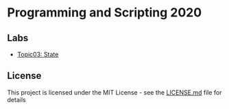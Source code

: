 # Programming and Scripting 2020

## Labs 

* [Topic03: State](https://github.com/mizydorek/pands-problems-2020/tree/master/Topic03-variables%26state)


## License

This project is licensed under the MIT License - see the [LICENSE.md](LICENSE.md) file for details